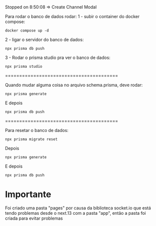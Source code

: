 Stopped on 8:50:08 => Create Channel Modal

Para rodar o banco de dados rodar:
1 - subir o container do docker compose:
```
docker compose up -d
```
2 - ligar o servidor do banco de dados:
```
npx prisma db push  
```
3 - Rodar o prisma studio pra ver o banco de dados:
```
npx prisma studio
```
========================================

Quando mudar alguma coisa no arquivo schema.prisma, deve rodar:
```
npx prisma generate
```
E depois
```
npx prisma db push
```

========================================

Para resetar o banco de dados:

```
npx prisma migrate reset
```
Depois
```
npx prisma generate
```
E depois
```
npx prisma db push
```


# Importante
Foi criado uma pasta "pages" por causa da biblioteca socket.io que está tendo problemas desde o next.13 com a pasta "app", então a pasta foi criada para evitar problemas